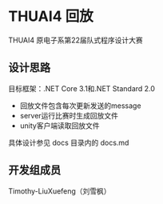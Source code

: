 # THUAI4 回放
THUAI4 原电子系第22届队式程序设计大赛

## 设计思路
目标框架：.NET Core 3.1和.NET Standard 2.0

- 回放文件包含每次更新发送的message
- server运行比赛时生成回放文件
- unity客户端读取回放文件  

具体设计参见 docs 目录内的 docs.md  

## 开发组成员
Timothy-LiuXuefeng（刘雪枫）


